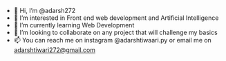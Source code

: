 - 👋 Hi, I’m @adarsh272
- 👀 I’m interested in Front end web development and Artificial Intelligence
- 🌱 I’m currently learning Web Development
- 💞️ I’m looking to collaborate on any project that will challenge my basics
- 📫 You can reach me on instagram @adarshtiwaari.py or email me on adarshtiwari272@gmail.com

<!---
adarsh272/adarsh272 is a ✨ special ✨ repository because its `README.md` (this file) appears on your GitHub profile.
You can click the Preview link to take a look at your changes.
--->
